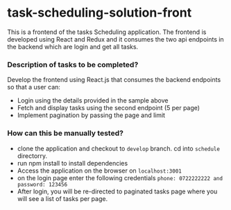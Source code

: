 # task-scheduling-solution-front

This is a frontend of the tasks Scheduling application. The frontend is developed using React and Redux and it consumes the two api endpoints in the backend which are login and get all tasks.


### Description of tasks to be completed?
Develop the frontend using React.js that consumes the backend  endpoints so that a user can:
- Login using the details provided in the sample above
- Fetch and display tasks using the second endpoint (5 per page)
- Implement pagination by passing the page and limit

### How can this be manually tested?
- clone the application and checkout to `develop` branch. cd into `schedule` directorry.
- run npm install to install dependencies
- Access the application on the browser on `localhost:3001`
- on the login page enter the following credentials `phone: 0722222222 and password: 123456`
- After login, you will be re-directed to paginated tasks page where you will see a list of tasks per page.




